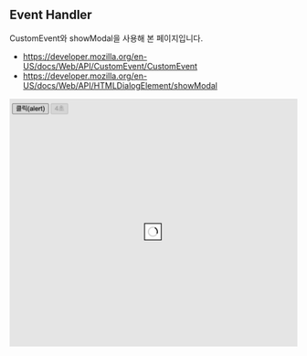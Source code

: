## Event Handler

CustomEvent와 showModal을 사용해 본 페이지입니다.

- https://developer.mozilla.org/en-US/docs/Web/API/CustomEvent/CustomEvent
- https://developer.mozilla.org/en-US/docs/Web/API/HTMLDialogElement/showModal



![screen](./screen.png)
